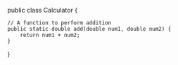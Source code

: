 public class Calculator {

    // A function to perform addition
    public static double add(double num1, double num2) {
        return num1 + num2;
    }
}


